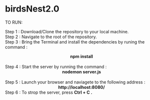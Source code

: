 # birdsNest2.0

TO RUN: 

Step 1 : Download/Clone the repository to your local machine.<br>
Step 2 : Navigate to the root of the repository.<br>
Step 3 : Bring the Terminal and install the dependencies by runing the command :<br> 
                   <center> <b> npm install </b> </center> <br>
Step 4 : Start the server by running the command :<br>
                   <center> <b> nodemon server.js </b> </center> <br>
Step 5 : Launch your browser and naviagete to the following address :<br>
                   <center> <b> http://localhost:8080/ </b> </center>
Step 6 : To strop the server, press <b> Ctrl + C <b>.
                   
